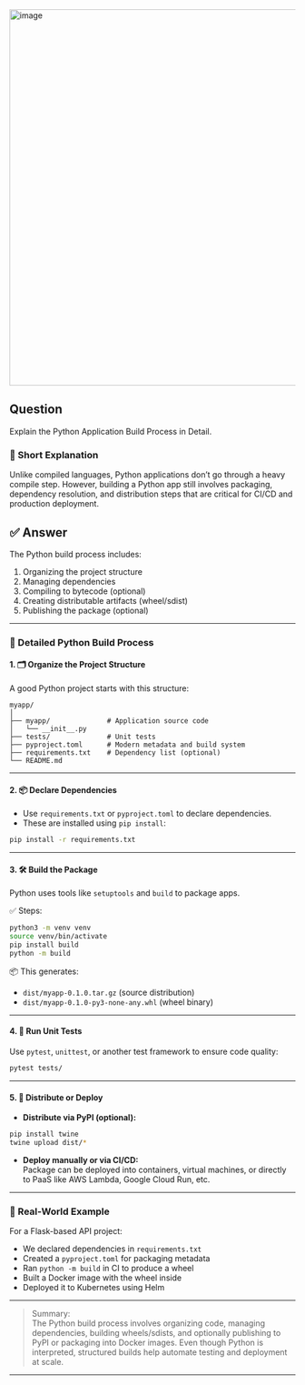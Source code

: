 
<img width="1403" height="662" alt="image" src="https://github.com/user-attachments/assets/11ca4051-8066-40e0-a4d8-010e50045c0b" />
























## Question  
Explain the Python Application Build Process in Detail.

### 📝 Short Explanation  
Unlike compiled languages, Python applications don’t go through a heavy compile step. However, building a Python app still involves packaging, dependency resolution, and distribution steps that are critical for CI/CD and production deployment.

## ✅ Answer  

The Python build process includes:

1. Organizing the project structure  
2. Managing dependencies  
3. Compiling to bytecode (optional)  
4. Creating distributable artifacts (wheel/sdist)  
5. Publishing the package (optional)

---

### 🧭 Detailed Python Build Process

#### 1. 🗂️ **Organize the Project Structure**
A good Python project starts with this structure:
```
myapp/
│
├── myapp/              # Application source code
│   └── __init__.py
├── tests/              # Unit tests
├── pyproject.toml      # Modern metadata and build system
├── requirements.txt    # Dependency list (optional)
└── README.md
```

---

#### 2. 📦 **Declare Dependencies**
- Use `requirements.txt` or `pyproject.toml` to declare dependencies.
- These are installed using `pip install`:
```bash
pip install -r requirements.txt
```

---

#### 3. 🛠️ **Build the Package**
Python uses tools like `setuptools` and `build` to package apps.

✅ Steps:
```bash
python3 -m venv venv
source venv/bin/activate
pip install build
python -m build
```

📦 This generates:
- `dist/myapp-0.1.0.tar.gz` (source distribution)
- `dist/myapp-0.1.0-py3-none-any.whl` (wheel binary)

---

#### 4. 🧪 **Run Unit Tests**
Use `pytest`, `unittest`, or another test framework to ensure code quality:
```bash
pytest tests/
```

---

#### 5. 🚀 **Distribute or Deploy**
- **Distribute via PyPI (optional):**
```bash
pip install twine
twine upload dist/*
```

- **Deploy manually or via CI/CD:**  
Package can be deployed into containers, virtual machines, or directly to PaaS like AWS Lambda, Google Cloud Run, etc.

---

### 🧠 Real-World Example

For a Flask-based API project:
- We declared dependencies in `requirements.txt`
- Created a `pyproject.toml` for packaging metadata
- Ran `python -m build` in CI to produce a wheel
- Built a Docker image with the wheel inside
- Deployed it to Kubernetes using Helm

---

> Summary:  
> The Python build process involves organizing code, managing dependencies, building wheels/sdists, and optionally publishing to PyPI or packaging into Docker images. Even though Python is interpreted, structured builds help automate testing and deployment at scale.

---
